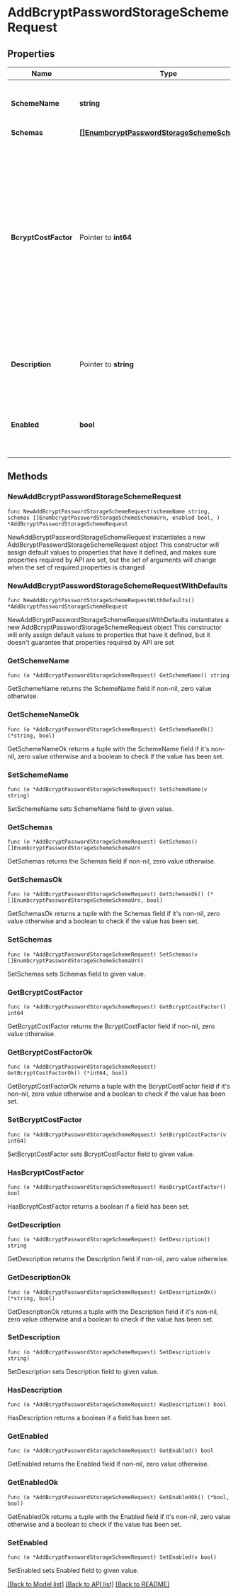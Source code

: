 # AddBcryptPasswordStorageSchemeRequest

## Properties

Name | Type | Description | Notes
------------ | ------------- | ------------- | -------------
**SchemeName** | **string** | Name of the new Password Storage Scheme | 
**Schemas** | [**[]EnumbcryptPasswordStorageSchemeSchemaUrn**](EnumbcryptPasswordStorageSchemeSchemaUrn.md) |  | 
**BcryptCostFactor** | Pointer to **int64** | Specifies the cost factor to use when encoding passwords with Bcrypt. A higher cost factor requires more processing to generate a password, which makes attacks against the password more expensive. | [optional] 
**Description** | Pointer to **string** | A description for this Password Storage Scheme | [optional] 
**Enabled** | **bool** | Indicates whether the Password Storage Scheme is enabled for use. | 

## Methods

### NewAddBcryptPasswordStorageSchemeRequest

`func NewAddBcryptPasswordStorageSchemeRequest(schemeName string, schemas []EnumbcryptPasswordStorageSchemeSchemaUrn, enabled bool, ) *AddBcryptPasswordStorageSchemeRequest`

NewAddBcryptPasswordStorageSchemeRequest instantiates a new AddBcryptPasswordStorageSchemeRequest object
This constructor will assign default values to properties that have it defined,
and makes sure properties required by API are set, but the set of arguments
will change when the set of required properties is changed

### NewAddBcryptPasswordStorageSchemeRequestWithDefaults

`func NewAddBcryptPasswordStorageSchemeRequestWithDefaults() *AddBcryptPasswordStorageSchemeRequest`

NewAddBcryptPasswordStorageSchemeRequestWithDefaults instantiates a new AddBcryptPasswordStorageSchemeRequest object
This constructor will only assign default values to properties that have it defined,
but it doesn't guarantee that properties required by API are set

### GetSchemeName

`func (o *AddBcryptPasswordStorageSchemeRequest) GetSchemeName() string`

GetSchemeName returns the SchemeName field if non-nil, zero value otherwise.

### GetSchemeNameOk

`func (o *AddBcryptPasswordStorageSchemeRequest) GetSchemeNameOk() (*string, bool)`

GetSchemeNameOk returns a tuple with the SchemeName field if it's non-nil, zero value otherwise
and a boolean to check if the value has been set.

### SetSchemeName

`func (o *AddBcryptPasswordStorageSchemeRequest) SetSchemeName(v string)`

SetSchemeName sets SchemeName field to given value.


### GetSchemas

`func (o *AddBcryptPasswordStorageSchemeRequest) GetSchemas() []EnumbcryptPasswordStorageSchemeSchemaUrn`

GetSchemas returns the Schemas field if non-nil, zero value otherwise.

### GetSchemasOk

`func (o *AddBcryptPasswordStorageSchemeRequest) GetSchemasOk() (*[]EnumbcryptPasswordStorageSchemeSchemaUrn, bool)`

GetSchemasOk returns a tuple with the Schemas field if it's non-nil, zero value otherwise
and a boolean to check if the value has been set.

### SetSchemas

`func (o *AddBcryptPasswordStorageSchemeRequest) SetSchemas(v []EnumbcryptPasswordStorageSchemeSchemaUrn)`

SetSchemas sets Schemas field to given value.


### GetBcryptCostFactor

`func (o *AddBcryptPasswordStorageSchemeRequest) GetBcryptCostFactor() int64`

GetBcryptCostFactor returns the BcryptCostFactor field if non-nil, zero value otherwise.

### GetBcryptCostFactorOk

`func (o *AddBcryptPasswordStorageSchemeRequest) GetBcryptCostFactorOk() (*int64, bool)`

GetBcryptCostFactorOk returns a tuple with the BcryptCostFactor field if it's non-nil, zero value otherwise
and a boolean to check if the value has been set.

### SetBcryptCostFactor

`func (o *AddBcryptPasswordStorageSchemeRequest) SetBcryptCostFactor(v int64)`

SetBcryptCostFactor sets BcryptCostFactor field to given value.

### HasBcryptCostFactor

`func (o *AddBcryptPasswordStorageSchemeRequest) HasBcryptCostFactor() bool`

HasBcryptCostFactor returns a boolean if a field has been set.

### GetDescription

`func (o *AddBcryptPasswordStorageSchemeRequest) GetDescription() string`

GetDescription returns the Description field if non-nil, zero value otherwise.

### GetDescriptionOk

`func (o *AddBcryptPasswordStorageSchemeRequest) GetDescriptionOk() (*string, bool)`

GetDescriptionOk returns a tuple with the Description field if it's non-nil, zero value otherwise
and a boolean to check if the value has been set.

### SetDescription

`func (o *AddBcryptPasswordStorageSchemeRequest) SetDescription(v string)`

SetDescription sets Description field to given value.

### HasDescription

`func (o *AddBcryptPasswordStorageSchemeRequest) HasDescription() bool`

HasDescription returns a boolean if a field has been set.

### GetEnabled

`func (o *AddBcryptPasswordStorageSchemeRequest) GetEnabled() bool`

GetEnabled returns the Enabled field if non-nil, zero value otherwise.

### GetEnabledOk

`func (o *AddBcryptPasswordStorageSchemeRequest) GetEnabledOk() (*bool, bool)`

GetEnabledOk returns a tuple with the Enabled field if it's non-nil, zero value otherwise
and a boolean to check if the value has been set.

### SetEnabled

`func (o *AddBcryptPasswordStorageSchemeRequest) SetEnabled(v bool)`

SetEnabled sets Enabled field to given value.



[[Back to Model list]](../README.md#documentation-for-models) [[Back to API list]](../README.md#documentation-for-api-endpoints) [[Back to README]](../README.md)


